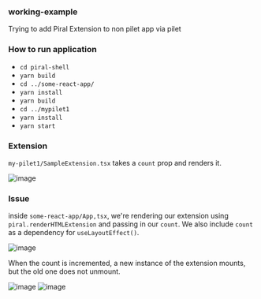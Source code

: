 ### working-example
Trying to add Piral Extension to non pilet app via pilet

### How to run application
- `cd piral-shell`
- `yarn build`
- `cd ../some-react-app/`
- `yarn install`
- `yarn build`
- `cd ../mypilet1`
- `yarn install`
- `yarn start`

### Extension
`my-pilet1/SampleExtension.tsx` takes a `count` prop and renders it.

![image](https://user-images.githubusercontent.com/16233042/112190124-532c5100-8bca-11eb-92ad-43784d1a0289.png)


### Issue
inside `some-react-app/App,tsx`, we're rendering our extension using `piral.renderHTMLExtension` and passing in our `count`. We also include `count` as a dependency for `useLayoutEffect()`.

![image](https://user-images.githubusercontent.com/16233042/112190179-60e1d680-8bca-11eb-8f62-0f8e1115b9a6.png)

When the count is incremented, a new instance of the extension mounts, but the old one does not unmount.

![image](https://user-images.githubusercontent.com/16233042/112190235-6dfec580-8bca-11eb-9306-6320a3ec911e.png)
![image](https://user-images.githubusercontent.com/16233042/112190273-73f4a680-8bca-11eb-8341-63e59cc9aa97.png)



